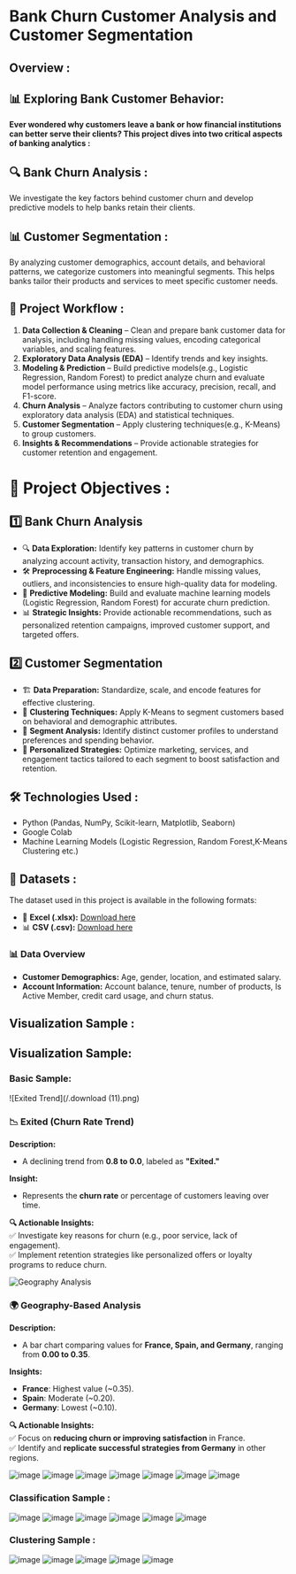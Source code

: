 # Bank Churn Customer Analysis and Customer Segmentation
## Overview :
## 📊 Exploring Bank Customer Behavior:

**Ever wondered why customers leave a bank or how financial institutions can better serve their clients? 
This project dives into two critical aspects of banking analytics :**

## 🔍 Bank Churn Analysis :
We investigate the key factors behind customer churn and develop predictive models to help banks retain their clients.

## 📊 Customer Segmentation : 
By analyzing customer demographics, account details, and behavioral patterns, we categorize customers into meaningful segments. This helps banks tailor their products and services to meet specific customer needs.

## 🚀 Project Workflow : 
1. **Data Collection & Cleaning** – Clean and prepare bank customer data for analysis, including handling missing values, encoding categorical variables, and scaling features.
2. **Exploratory Data Analysis (EDA)** – Identify trends and key insights.
3. **Modeling & Prediction** – Build predictive models(e.g., Logistic Regression, Random Forest) to predict analyze churn and evaluate 
     model performance using metrics like accuracy, precision, recall, and F1-score.
4. **Churn Analysis** – Analyze factors contributing to customer churn using exploratory data analysis (EDA) and statistical techniques.
5. **Customer Segmentation** – Apply clustering techniques(e.g., K-Means) to group customers.
6. **Insights & Recommendations** – Provide actionable strategies for customer retention and engagement.

# 🚀 Project Objectives  :
## 1️⃣ Bank Churn Analysis  
- 🔍 **Data Exploration:** Identify key patterns in customer churn by analyzing account activity, transaction history, and demographics.  
- 🛠 **Preprocessing & Feature Engineering:** Handle missing values, outliers, and inconsistencies to ensure high-quality data for modeling.  
- 🤖 **Predictive Modeling:** Build and evaluate machine learning models (Logistic Regression, Random Forest) for accurate churn prediction.  
- 📊 **Strategic Insights:** Provide actionable recommendations, such as personalized retention campaigns, improved customer support, and targeted offers.  

## 2️⃣ Customer Segmentation  
- 🏗 **Data Preparation:** Standardize, scale, and encode features for effective clustering.  
- 📌 **Clustering Techniques:** Apply K-Means to segment customers based on behavioral and demographic attributes.  
- 🔎 **Segment Analysis:** Identify distinct customer profiles to understand preferences and spending behavior.  
- 🎯 **Personalized Strategies:** Optimize marketing, services, and engagement tactics tailored to each segment to boost satisfaction and retention.  

## 🛠️ Technologies Used : 
- Python (Pandas, NumPy, Scikit-learn, Matplotlib, Seaborn)
- Google Colab
- Machine Learning Models (Logistic Regression, Random Forest,K-Means Clustering etc.)

## 📂 Datasets :

The dataset used in this project is available in the following formats:  

- 📄 **Excel (.xlsx):** [Download here](./Bank_Churn_Messy.xlsx)  
- 📊 **CSV (.csv):** [Download here](./Bank_Churn.csv)  

### 📊 Data Overview  
- **Customer Demographics:** Age, gender, location, and estimated salary.  
- **Account Information:** Account balance, tenure, number of products, Is Active Member, credit card usage, and churn status.

## Visualization Sample :

## Visualization Sample:

### Basic Sample:
![Exited Trend](/.download (11).png)

### 📉 **Exited (Churn Rate Trend)**  
**Description:**  
- A declining trend from **0.8 to 0.0**, labeled as **"Exited."**  

**Insight:**  
- Represents the **churn rate** or percentage of customers leaving over time.  

**🔍 Actionable Insights:**  
✅ Investigate key reasons for churn (e.g., poor service, lack of engagement).  
✅ Implement retention strategies like personalized offers or loyalty programs to reduce churn.  

![Geography Analysis](https://raw.githubusercontent.com/your-username/your-repository/main/geography_chart.png)

### 🌍 **Geography-Based Analysis**  
**Description:**  
- A bar chart comparing values for **France, Spain, and Germany**, ranging from **0.00 to 0.35**.  

**Insights:**  
- **France**: Highest value (~0.35).  
- **Spain**: Moderate (~0.20).  
- **Germany**: Lowest (~0.10).  

**🔍 Actionable Insights:**  
✅ Focus on **reducing churn or improving satisfaction** in France.  
✅ Identify and **replicate successful strategies from Germany** in other regions.  

![image](https://github.com/user-attachments/assets/0f6b2a2a-d213-4fad-b360-d23fe7c4db37)
![image](https://github.com/user-attachments/assets/5688b797-8ac9-439a-91bd-3692edbfc223)
![image](https://github.com/user-attachments/assets/915f4237-da59-463a-91c7-e52967d001ca)
![image](https://github.com/user-attachments/assets/c161d397-b82d-43fb-8cc1-2d0180e401fe)
![image](https://github.com/user-attachments/assets/31e56c84-5bec-4638-9592-19df2ac436ca)
![image](https://github.com/user-attachments/assets/3cf5083e-6559-4a02-bfc7-43c6e78739b2)
![image](https://github.com/user-attachments/assets/e9e53e39-7a6d-4b81-8649-99439332c504)

### Classification Sample :
![image](https://github.com/user-attachments/assets/78de9a86-7c7c-49eb-bcee-b0df631e8967)
![image](https://github.com/user-attachments/assets/0bd2c31a-3619-4d69-a5ee-39c00ce7129e)
![image](https://github.com/user-attachments/assets/d8f426b9-8297-4f3c-b3cb-c67aa788eec1)
![image](https://github.com/user-attachments/assets/eb696636-63eb-4303-933d-96927b1d22ea)
![image](https://github.com/user-attachments/assets/b90a9dd0-1333-4664-b55c-0224ffe25f81)
![image](https://github.com/user-attachments/assets/b334a2e4-acef-4ade-9a32-6bd0a62b7c36)

### Clustering Sample :
![image](https://github.com/user-attachments/assets/1462c602-f31f-4b88-a3e3-381e7754a041)
![image](https://github.com/user-attachments/assets/588a5fa7-9d10-412d-81a4-c7c993a0ab61)
![image](https://github.com/user-attachments/assets/6c07dccd-ba25-4413-8d12-cd8fade495ea)
![image](https://github.com/user-attachments/assets/403f8f30-d6be-4416-b55e-17b902144759)
![image](https://github.com/user-attachments/assets/fdee713f-a19d-4144-ae19-643b565ae567)























